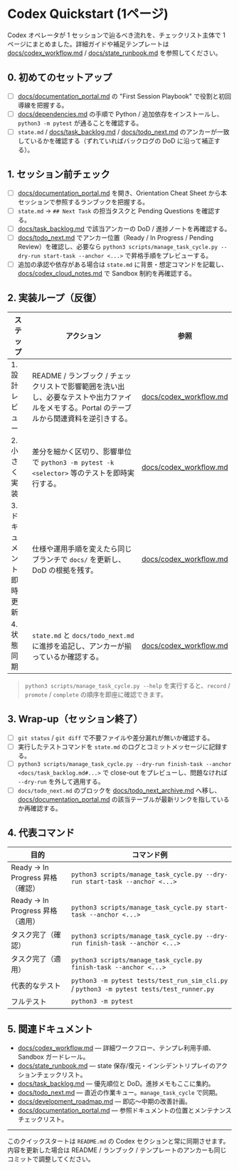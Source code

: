 # Codex Quickstart (1ページ)

Codex オペレータが 1 セッションで辿るべき流れを、チェックリスト主体で 1 ページにまとめました。詳細ガイドや補足テンプレートは [docs/codex_workflow.md](codex_workflow.md) / [docs/state_runbook.md](state_runbook.md) を参照してください。

## 0. 初めてのセットアップ
- [ ] [docs/documentation_portal.md](documentation_portal.md) の "First Session Playbook" で役割と初回導線を把握する。
- [ ] [docs/dependencies.md](dependencies.md) の手順で Python / 追加依存をインストールし、`python3 -m pytest` が通ることを確認する。
- [ ] `state.md` / [docs/task_backlog.md](task_backlog.md) / [docs/todo_next.md](todo_next.md) のアンカーが一致しているかを確認する（ずれていればバックログの DoD に沿って補正する）。

## 1. セッション前チェック
- [ ] [docs/documentation_portal.md](documentation_portal.md) を開き、Orientation Cheat Sheet から本セッションで参照するランブックを把握する。
- [ ] `state.md` → `## Next Task` の担当タスクと Pending Questions を確認する。
- [ ] [docs/task_backlog.md](task_backlog.md) で該当アンカーの DoD / 進捗ノートを再確認する。
- [ ] [docs/todo_next.md](todo_next.md) でアンカー位置（Ready / In Progress / Pending Review）を確認し、必要なら `python3 scripts/manage_task_cycle.py --dry-run start-task --anchor <...>` で昇格手順をプレビューする。
- [ ] 追加の承認や依存がある場合は `state.md` に背景・想定コマンドを記載し、[docs/codex_cloud_notes.md](codex_cloud_notes.md) で Sandbox 制約を再確認する。

## 2. 実装ループ（反復）
| ステップ | アクション | 参照 |
| --- | --- | --- |
| 1. 設計レビュー | README / ランブック / チェックリストで影響範囲を洗い出し、必要なテストや出力ファイルをメモする。Portal のテーブルから関連資料を逆引きする。 | [docs/codex_workflow.md](codex_workflow.md#pre-session-routine) |
| 2. 小さく実装 | 差分を細かく区切り、影響単位で `python3 -m pytest -k <selector>` 等のテストを即時実行する。 | [docs/codex_workflow.md](codex_workflow.md#session-loop-detail) |
| 3. ドキュメント即時更新 | 仕様や運用手順を変えたら同じブランチで `docs/` を更新し、DoD の根拠を残す。 | [docs/codex_workflow.md](codex_workflow.md#change-sync) |
| 4. 状態同期 | `state.md` と `docs/todo_next.md` に進捗を追記し、アンカーが揃っているか確認する。 | [docs/codex_workflow.md](codex_workflow.md#change-sync) |

> `python3 scripts/manage_task_cycle.py --help` を実行すると、`record` / `promote` / `complete` の順序を即座に確認できます。

## 3. Wrap-up（セッション終了）
- [ ] `git status` / `git diff` で不要ファイルや差分漏れが無いか確認する。
- [ ] 実行したテストコマンドを `state.md` のログとコミットメッセージに記録する。
- [ ] `python3 scripts/manage_task_cycle.py --dry-run finish-task --anchor <docs/task_backlog.md#...>` で close-out をプレビューし、問題なければ `--dry-run` を外して適用する。
- [ ] `docs/todo_next.md` のブロックを [docs/todo_next_archive.md](todo_next_archive.md) へ移し、[docs/documentation_portal.md](documentation_portal.md) の該当テーブルが最新リンクを指しているか再確認する。

## 4. 代表コマンド
| 目的 | コマンド例 |
| --- | --- |
| Ready → In Progress 昇格（確認） | `python3 scripts/manage_task_cycle.py --dry-run start-task --anchor <...>` |
| Ready → In Progress 昇格（適用） | `python3 scripts/manage_task_cycle.py start-task --anchor <...>` |
| タスク完了（確認） | `python3 scripts/manage_task_cycle.py --dry-run finish-task --anchor <...>` |
| タスク完了（適用） | `python3 scripts/manage_task_cycle.py finish-task --anchor <...>` |
| 代表的なテスト | `python3 -m pytest tests/test_run_sim_cli.py` / `python3 -m pytest tests/test_runner.py` |
| フルテスト | `python3 -m pytest` |

## 5. 関連ドキュメント
- [docs/codex_workflow.md](codex_workflow.md) — 詳細ワークフロー、テンプレ利用手順、Sandbox ガードレール。
- [docs/state_runbook.md](state_runbook.md) — state 保存/復元・インシデントリプレイのアクションチェックリスト。
- [docs/task_backlog.md](task_backlog.md) — 優先順位と DoD。進捗メモもここに集約。
- [docs/todo_next.md](todo_next.md) — 直近の作業キュー。`manage_task_cycle` で同期。
- [docs/development_roadmap.md](development_roadmap.md) — 即応〜中期の改善計画。
- [docs/documentation_portal.md](documentation_portal.md) — 参照ドキュメントの位置とメンテナンスチェックリスト。

---
このクイックスタートは `README.md` の Codex セクションと常に同期させます。内容を更新した場合は README / ランブック / テンプレートのアンカーも同じコミットで調整してください。

